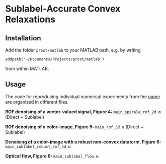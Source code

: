 # Sublabel-Accurate Convex Relaxations

## Installation
Add the folder `prost/matlab` to your MATLAB path, e.g. by writing
```
addpath('~/Documents/Projects/prost/matlab')
```
from within MATLAB.
## Usage

The code for reproducing individual numerical experiments from the [paper](https://vision.in.tum.de/_media/spezial/bib/moellenhoff_laude_cvpr_16.pdf) are organized in different files.

**ROF denoising of a vector-valued signal, Figure 4:** `main_spirale_rof_2d.m` (Direct + Sublabel)

**ROF denoising of a color-image, Figure 5:** `main_rof_3d.m` (Direct + Sublabel)

**Denoising of a color-image with a robust non-convex dataterm, Figure 6:** `main_sublabel_robust_rof_3d.m`

**Optical flow, Figure 6:** `main_sublabel_flow.m`

